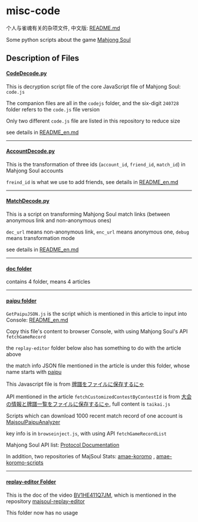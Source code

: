 # misc-code

个人与雀魂有关的杂项文件, 中文版: [README.md](README.md)

Some python scripts about the game [Mahjong Soul](https://en.wikipedia.org/wiki/Mahjong_Soul)

## Description of Files

#### [CodeDecode.py](CodeDecode.py)

This is decryption script file of the core JavaScript file of Mahjong Soul: `code.js`

The companion files are all in the `codejs` folder, and the six-digit `240728` folder refers to the `code.js` file version

Only two different `code.js` file are listed in this repository to reduce size 

see details in [README_en.md](./doc/codejs文件解混淆/README_en.md)

---

#### [AccountDecode.py](AccountDecode.py)

This is the transformation of three ids (`account_id`, `friend_id`, `match_id`) in Mahjong Soul accounts

`freind_id` is what we use to add friends, see details in [README_en.md](doc/如何通过牌谱链接加好友/README_en.md) 

---

#### [MatchDecode.py](MatchDecode.py)

This is a script on transforming Mahjong Soul match links (between anonymous link and non-anonymous ones) 

`dec_url` means non-anonymous link, `enc_url` means anonymous one, `debug` means transformation mode

see details in [README_en.md](./doc/匿名牌谱与普通牌谱之间的转换/README_en.md)

---

#### [doc folder](./doc)

contains 4 folder, means 4 articles

---

#### [paipu folder](paipu)

`GetPaipuJSON.js` is the script which is mentioned in this article to input into Console: [README_en.md](./doc/牌谱里面到底记载了什么/README_en.md)

Copy this file's content to browser Console, with using Mahjong Soul's API `fetchGameRecord`

the `replay-editor` folder below also has something to do with the article above

the match info JSON file mentioned in the article is under this folder, whose name starts with [paipu](paipu/paipu_210815-6da08e40-2605-42fb-a5e3-f8aa5940362a.json)

This Javascript file is from [牌譜をファイルに保存するにゃ](https://wikiwiki.jp/majsoul-api/%E7%89%8C%E8%AD%9C%E3%82%92%E3%83%95%E3%82%A1%E3%82%A4%E3%83%AB%E3%81%AB%E4%BF%9D%E5%AD%98%E3%81%99%E3%82%8B%E3%81%AB%E3%82%83)

API mentioned in the article `fetchCustomizedContestByContestId` is from [大会の情報と牌譜一覧をファイルに保存するにゃ](https://wikiwiki.jp/majsoul-api/%E5%A4%A7%E4%BC%9A%E3%81%AE%E6%83%85%E5%A0%B1%E3%81%A8%E7%89%8C%E8%AD%9C%E4%B8%80%E8%A6%A7%E3%82%92%E3%83%95%E3%82%A1%E3%82%A4%E3%83%AB%E3%81%AB%E4%BF%9D%E5%AD%98%E3%81%99%E3%82%8B%E3%81%AB%E3%82%83), 
full content is `taikai.js`

Scripts which can download 1000 recent match record of one account is [MajsoulPaipuAnalyzer](https://github.com/zyr17/MajsoulPaipuAnalyzer)

key info is in `browseinject.js`, with using API `fetchGameRecordList`

Mahjong Soul API list: [Protocol Documentation](https://wife.awa.moe/mjsoul/api.html)

In addition, two repositories of MajSoul Stats: [amae-koromo](https://github.com/SAPikachu/amae-koromo) , [amae-koromo-scripts](https://github.com/SAPikachu/amae-koromo-scripts)

---

#### [replay-editor Folder](replay-editor)

This is the doc of the video [BV1HE411Q7JM](https://www.bilibili.com/video/BV1HE411Q7JM), which is mentioned in the repository [majsoul-replay-editor](https://github.com/GrandDawn/majsoul-replay-editor)

This folder now has no usage

